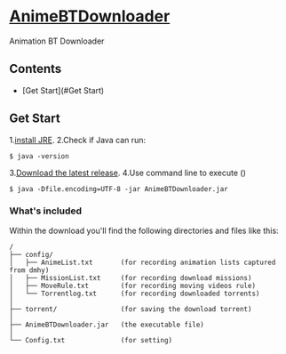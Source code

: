 # [AnimeBTDownloader](https://github.com/blake31113/AnimeBTDownloader)

Animation BT Downloader

## Contents
 - [Get Start](#Get Start)

## Get Start

1.[install JRE](http://java.com/zh_TW/download/).
2.Check if Java can run:

    $ java -version
    
3.[Download the latest release](https://github.com/blake31113/AnimeBTDownloader/raw/master/AnimeBTDownloader_ver1.0.0.zip).
4.Use command line to execute () 

    $ java -Dfile.encoding=UTF-8 -jar AnimeBTDownloader.jar



### What's included
Within the download you'll find the following directories and files like this:

```
/
├── config/
│   ├── AnimeList.txt       (for recording animation lists captured from dmhy)
│   ├── MissionList.txt     (for recording download missions)
│   ├── MoveRule.txt        (for recording moving videos rule)
│   └── Torrentlog.txt      (for recording downloaded torrents)
│
├── torrent/                (for saving the download torrent)
│   
├── AnimeBTDownloader.jar   (the executable file)
│
└── Config.txt              (for setting)
```

